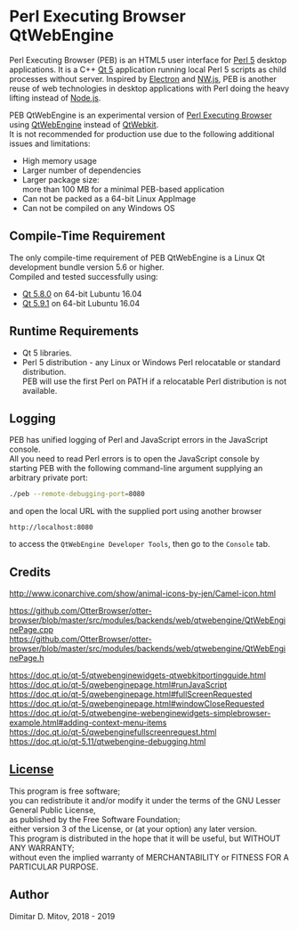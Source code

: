 # Perl Executing Browser QtWebEngine

Perl Executing Browser (PEB) is an HTML5 user interface for [Perl 5](https://www.perl.org/) desktop applications. It is a C++ [Qt 5](https://www.qt.io/) application running local Perl 5 scripts as child processes without server. Inspired by [Electron](http://electron.atom.io/) and [NW.js](http://nwjs.io/), PEB is another reuse of web technologies in desktop applications with Perl doing the heavy lifting instead of [Node.js](https://nodejs.org/en/).

PEB QtWebEngine is an experimental version of [Perl Executing Browser](https://github.com/ddmitov/perl-executing-browser) using [QtWebEngine](https://wiki.qt.io/QtWebEngine) instead of [QtWebkit](https://doc.qt.io/archives/qt-5.5/qtwebkit-index.html).  
It is not recommended for production use due to the following additional issues and limitations:

* High memory usage
* Larger number of dependencies
* Larger package size:  
  more than 100 MB for a minimal PEB-based application  
* Can not be packed as a 64-bit Linux AppImage  
* Can not be compiled on any Windows OS

## Compile-Time Requirement

The only compile-time requirement of PEB QtWebEngine is a Linux Qt development bundle version 5.6 or higher.  
Compiled and tested successfully using:

* [Qt 5.8.0](http://download.qt.io/archive/qt/5.8/5.8.0/) on 64-bit Lubuntu 16.04
* [Qt 5.9.1](http://download.qt.io/archive/qt/5.9/5.9.1/) on 64-bit Lubuntu 16.04

## Runtime Requirements

* Qt 5 libraries.  
* Perl 5 distribution - any Linux or Windows Perl relocatable or standard distribution.  
  PEB will use the first Perl on PATH if a relocatable Perl distribution is not available.

## Logging

PEB has unified logging of Perl and JavaScript errors in the JavaScript console.  
All you need to read Perl errors is to open the JavaScript console by  
starting PEB with the following command-line argument supplying an arbitrary private port:

```bash
./peb --remote-debugging-port=8080
```

and open the local URL with the supplied port using another browser  

``http://localhost:8080``

to access the ``QtWebEngine Developer Tools``, then go to the ``Console`` tab.

## Credits

http://www.iconarchive.com/show/animal-icons-by-jen/Camel-icon.html  

https://github.com/OtterBrowser/otter-browser/blob/master/src/modules/backends/web/qtwebengine/QtWebEnginePage.cpp  
https://github.com/OtterBrowser/otter-browser/blob/master/src/modules/backends/web/qtwebengine/QtWebEnginePage.h  

https://doc.qt.io/qt-5/qtwebenginewidgets-qtwebkitportingguide.html  
https://doc.qt.io/qt-5/qwebenginepage.html#runJavaScript  
https://doc.qt.io/qt-5/qwebenginepage.html#fullScreenRequested  
https://doc.qt.io/qt-5/qwebenginepage.html#windowCloseRequested  
https://doc.qt.io/qt-5/qtwebengine-webenginewidgets-simplebrowser-example.html#adding-context-menu-items  
https://doc.qt.io/qt-5/qwebenginefullscreenrequest.html  
https://doc.qt.io/qt-5.11/qtwebengine-debugging.html  

## [License](./LICENSE.md)

This program is free software;  
you can redistribute it and/or modify it under the terms of the GNU Lesser General Public License,  
as published by the Free Software Foundation;  
either version 3 of the License, or (at your option) any later version.  
This program is distributed in the hope that it will be useful, but WITHOUT ANY WARRANTY;  
without even the implied warranty of MERCHANTABILITY or FITNESS FOR A PARTICULAR PURPOSE.

## Author

Dimitar D. Mitov, 2018 - 2019  
